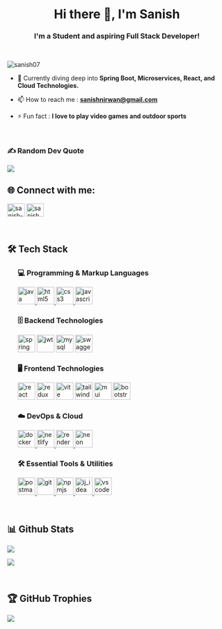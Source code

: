 <h1 align="center">Hi there 👋, I'm Sanish</h1>
<h3 align="center">I'm a Student and aspiring Full Stack Developer!</h3>

  <br>
  <p align="left"> <img src="https://komarev.com/ghpvc/?username=sanish07&label=Profile%20views&color=0e75b6&style=flat" alt="sanish07" /> </p>


  - 🌱 Currently diving deep into **Spring Boot, Microservices, React, and Cloud Technologies.**

  - 📫 How to reach me : **sanishnirwan@gmail.com**

  - ⚡ Fun fact : **I love to play video games and outdoor sports**
  <br/>

### ✍️ Random Dev Quote
![](https://quotes-github-readme.vercel.app/api?type=horizontal&theme=merko)

<h2 align="left">🌐 Connect with me:</h2>
  <p align="left">
  <a href="https://linkedin.com/in/sanish-nirwan" target="blank"><img align="center" src="https://raw.githubusercontent.com/rahuldkjain/github-profile-readme-generator/master/src/images/icons/Social/linked-in-alt.svg" alt="sanish-nirwan" height="30" width="40" /></a>
    <a href="https://www.leetcode.com/sanish07" target="blank"><img align="center" src="https://raw.githubusercontent.com/rahuldkjain/github-profile-readme-generator/master/src/images/icons/Social/leet-code.svg" alt="sanish07" height="30" width="40" /></a>
  </p>
  <br/>
<h2 align="left">🛠️ Tech Stack</h2>
<ul>
  <h3>💻 Programming & Markup Languages</h3>
    <a href="https://www.java.com" target="_blank" rel="noreferrer"> <img src="https://skillicons.dev/icons?i=java&theme=light" alt="java" width="40" height="40"/> </a>  
    <a href="https://www.w3.org/html/" target="_blank" rel="noreferrer"> <img src="https://skillicons.dev/icons?i=html" alt="html5" width="40" height="40"/> </a> 
    <a href="https://www.w3schools.com/css/" target="_blank" rel="noreferrer"> <img src="https://skillicons.dev/icons?i=css" alt="css3" width="40" height="40"/> </a> 
    <a href="https://developer.mozilla.org/en-US/docs/Web/JavaScript" target="_blank" rel="noreferrer"><img src="https://skillicons.dev/icons?i=js" alt="javascript" width="40" height="40"/></a>

  <h3>🗄️ Backend Technologies</h3>
    <a href="https://spring.io/projects" target="_blank" rel="noreferrer"><img src="https://skillicons.dev/icons?i=spring&theme=light" alt="spring" width="40" height="40"/></a>
    <a href="https://auth0.com/docs/secure/tokens/json-web-tokens" target="_blank" rel="noreferrer"><img src="https://img.icons8.com/color/512/java-web-token.png" alt="jwt" width="40" height="40"/></a>
    <a href="https://www.mysql.com/" target="_blank" rel="noreferrer"><img src="https://skillicons.dev/icons?i=mysql" alt="mysql" width="40" height="40"/></a>
    <a href="https://swagger.io/" target="_blank" rel="noreferrer"><img src="https://static-00.iconduck.com/assets.00/swagger-icon-2048x2048-563qbzey.png" alt="swagger" width="40" height="40"/></a>

  <h3>🖥️ Frontend Technologies</h3>
    <a href="https://react.dev/" target="_blank" rel="noreferrer"><img src="https://skillicons.dev/icons?i=react" alt="react" width="40" height="40"/></a>
    <a href="https://redux.js.org/" target="_blank" rel="noreferrer"><img src="https://skillicons.dev/icons?i=redux" alt="redux" width="40" height="40"/></a>
    <a href="https://vite.dev/" target="_blank" rel="noreferrer"><img src="https://skillicons.dev/icons?i=vite" alt="vite" width="40" height="40"/></a>
    <a href="https://tailwindcss.com/" target="_blank" rel="noreferrer"><img src="https://skillicons.dev/icons?i=tailwind" alt="tailwind" width="40" height="40"/></a>
    <a href="https://mui.com/" target="_blank" rel="noreferrer"><img src="https://skillicons.dev/icons?i=mui&theme=light" alt="mui" width="40" height="40"/></a>
    <a href="https://getbootstrap.com" target="_blank" rel="noreferrer"> <img src="https://skillicons.dev/icons?i=bootstrap" alt="bootstrap" width="40" height="40"/> </a> 
    

  <h3>☁️ DevOps & Cloud</h3>
    <a href="https://www.docker.com/" target="_blank" rel="noreferrer"> <img src="https://skillicons.dev/icons?i=docker" alt="docker" width="40" height="40"/> </a> 
    <a href="https://www.netlify.com/" target="_blank" rel="noreferrer"> <img src="https://skillicons.dev/icons?i=netlify" alt="netlify" width="40" height="40"/> </a> 
    <a href="https://render.com/" target="_blank" rel="noreferrer"> <img src="https://cdn.sanity.io/images/34ent8ly/production/ec37a3660704e1fa2b4246c9a01ab34e145194ad-824x824.png" alt="render" width="40" height="40"/> </a> 
    <a href="https://neon.tech/" target="_blank" rel="noreferrer"> <img src="https://community.neon.tech/uploads/default/original/1X/7d9c2fe1924470ab649c75f01a04dae08f910420.png" alt="neon" width="40" height="40"/> </a> 

  <h3>🛠️ Essential Tools & Utilities</h3>
    <a href="https://postman.com" target="_blank" rel="noreferrer"> <img src="https://skillicons.dev/icons?i=postman" alt="postman" width="40" height="40"/> </a>
    <a href="https://git-scm.com/" target="_blank" rel="noreferrer"> <img src="https://skillicons.dev/icons?i=git" alt="git" width="40" height="40"/> </a>
    <a href="https://www.npmjs.com/" target="_blank" rel="noreferrer"> <img src="https://skillicons.dev/icons?i=npm&theme=light" alt="npmjs" width="40" height="40"/> </a>
    <a href="https://www.jetbrains.com/idea/" target="_blank" rel="noreferrer"> <img src="https://skillicons.dev/icons?i=idea" alt="ij_idea" width="40" height="40"/> </a>
    <a href="https://code.visualstudio.com/" target="_blank" rel="noreferrer"> <img src="https://skillicons.dev/icons?i=vscode" alt="vscode" width="40" height="40"/> </a>

</ul>

<br/>

## 📊 Github Stats

![](https://github-readme-stats.vercel.app/api/top-langs/?username=sanish07&theme=radical&hide_border=fale&include_all_commits=true&count_private=true&layout=compact)

![](https://nirzak-streak-stats.vercel.app/?user=sanish07&theme=radical&hide_border=false)

<br/>

## 🏆 GitHub Trophies
![](https://github-profile-trophy.vercel.app/?username=sanish07&theme=noctis_minimus&no-frame=true&no-bg=false&margin-w=10)
